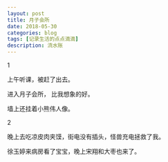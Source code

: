 ```yaml
---
layout: post
title: 月子会所
date: 2018-05-30
categories: blog
tags: [记录生活的点点滴滴]
description: 流水账
---
```


1 

上午听课，被赶了出去。

进入月子会所， 比我想象的好。

墙上还挂着小熊伟人像。

2

晚上去吃凉皮肉夹馍，街电没有插头，怪兽充电拯救了我。

徐玉婷来病房看了宝宝，晚上宋翔和大枣也来了。

